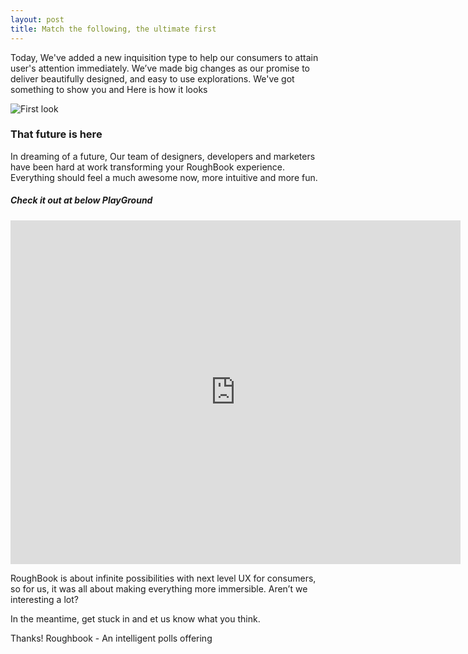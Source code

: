 ```yaml
---
layout: post
title: Match the following, the ultimate first
---
```


Today, We've added a new inquisition type to help our consumers to attain user's attention immediately. We’ve made big
changes as our promise to deliver beautifully designed, and easy to use explorations. We've got something to show you
and Here is how it looks

![First look](https://blog.roughbook.xyz/public/images/match-the-follwing.gif)

### That future is here

In dreaming of a future, Our team of designers, developers and marketers have been hard at work transforming your
RoughBook experience. Everything should feel a much awesome now, more intuitive and more fun. 

##### Check it out at below PlayGround

<iframe width="720" height="550" src="https://app.roughbook.xyz/play/talk-with-real-live-humans-1" frameborder="0" allowfullscreen></iframe>

RoughBook is about infinite possibilities with next level UX for consumers, so for us, it was all about making 
everything more immersible. Aren’t we interesting a lot?

In the meantime, get stuck in and et us know what you think.

Thanks!
Roughbook - An intelligent polls offering


